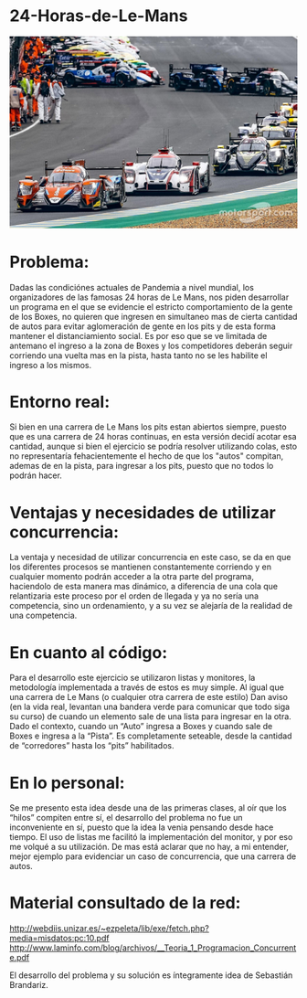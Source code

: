 # 24-Horas-de-Le-Mans

![LeMans](LeMans.jpg)

# Problema:
Dadas las condiciónes actuales de Pandemia a nivel mundial, los organizadores de las famosas 24 horas de Le Mans, nos piden desarrollar un programa en el que se evidencie el estricto comportamiento de la gente de los Boxes, no quieren que ingresen en simultaneo mas de cierta cantidad de autos para evitar aglomeración de gente en los pits y de esta forma mantener el distanciamiento social. Es por eso que se ve limitada de antemano el ingreso a la zona de Boxes y los competidores deberán seguir corriendo una vuelta mas en la pista, hasta tanto no se les habilite el ingreso a los mismos.

# Entorno real:
Si bien en una carrera de Le Mans los pits estan abiertos siempre, puesto que es una carrera de 24 horas continuas, en esta versión decidí acotar esa cantidad, aunque si bien el ejercicio se podría resolver utilizando colas, esto no representaría fehacientemente el hecho de que los "autos" compitan, ademas de en la pista, para ingresar a los pits, puesto que no todos lo podrán hacer. 

# Ventajas y necesidades de utilizar concurrencia:
La ventaja y necesidad de utilizar concurrencia en este caso, se da en que los diferentes procesos se mantienen constantemente corriendo y en cualquier momento podrán acceder a la otra parte del programa, haciendolo de esta manera mas dinámico, a diferencia de una cola que relantizaria este proceso por el orden de llegada y ya no sería una competencia, sino un ordenamiento, y a su vez se alejaría de la realidad de una competencia.

# En cuanto al código:
Para el desarrollo este ejercicio se utilizaron listas y monitores, la metodología implementada a través de estos es muy simple. Al igual que una carrera de Le Mans (o cualquier otra carrera de este estilo) Dan aviso (en la vida real, levantan una bandera verde para comunicar que todo siga su curso) de cuando un elemento sale de una lista para ingresar en la otra. Dado el contexto, cuando un “Auto” ingresa a Boxes y cuando sale de Boxes e ingresa a la “Pista”.
Es completamente seteable, desde la cantidad de “corredores” hasta los “pits” habilitados.

# En lo personal:
Se me presento esta idea desde una de las primeras clases, al oír que los “hilos” compiten entre sí, el desarrollo del problema no fue un inconveniente en sí, puesto que la idea la venia pensando desde hace tiempo. El uso de listas me facilitó la implementación del monitor, y por eso me volqué a su utilización. De mas está aclarar que no hay, a mi entender, mejor ejemplo para evidenciar un caso de concurrencia, que una carrera de autos. 

# Material consultado de la red:
http://webdiis.unizar.es/~ezpeleta/lib/exe/fetch.php?media=misdatos:pc:10.pdf
http://www.laminfo.com/blog/archivos/__Teoria_1_Programacion_Concurrente.pdf

El desarrollo del problema y su solución es íntegramente idea de Sebastián Brandariz.
